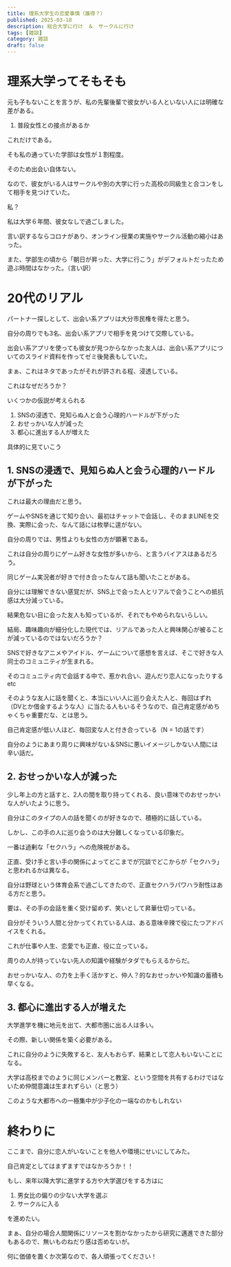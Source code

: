 ```yaml
---
title: 理系大学生の恋愛事情（誰得？）
published: 2025-03-18
description: 総合大学に行け　＆　サークルに行け
tags: [雑談]
category: 雑談
draft: false
---
```

# 理系大学ってそもそも

元も子もないことを言うが、私の先輩後輩で彼女がいる人といない人には明確な差がある。

1. 普段女性との接点があるか

これだけである。

そも私の通っていた学部は女性が１割程度。

そのため出会い自体ない。

なので、彼女がいる人はサークルや別の大学に行った高校の同級生と合コンをして相手を見つけていた。

私？

私は大学６年間、彼女なしで過ごしました。

言い訳するならコロナがあり、オンライン授業の実施やサークル活動の縮小はあった。

また、学部生の頃から「朝日が昇った、大学に行こう」がデフォルトだったため遊ぶ時間はなかった。（言い訳）

# 20代のリアル

パートナー探しとして、出会い系アプリは大分市民権を得たと思う。

自分の周りでも3名、出会い系アプリで相手を見つけて交際している。

出会い系アプリを使っても彼女が見つからなかった友人は、出会い系アプリについてのスライド資料を作ってゼミ後発表もしていた。

まぁ、これはネタであったがそれが許される程、浸透している。

これはなぜだろうか？

いくつかの仮説が考えられる

1. SNSの浸透で、見知らぬ人と会う心理的ハードルが下がった
2. おせっかいな人が減った
3. 都心に進出する人が増えた

具体的に見ていこう

## 1. SNSの浸透で、見知らぬ人と会う心理的ハードルが下がった

これは最大の理由だと思う。

ゲームやSNSを通じて知り合い、最初はチャットで会話し、そのままLINEを交換、実際に会った、なんて話には枚挙に遑がない。

自分の周りでは、男性よりも女性の方が顕著である。

これは自分の周りにゲーム好きな女性が多いから、と言うバイアスはあるだろう。

同じゲーム実況者が好きで付き合ったなんて話も聞いたことがある。

自分には理解できない感覚だが、SNS上で会った人とリアルで会うことへの抵抗感は大分減っている。

結果危ない目に会った友人も知っているが、それでもやめられないらしい。

結局、趣味趣向が細分化した現代では、リアルであった人と興味関心が被ることが減っているのではないだろうか？

SNSで好きなアニメやアイドル、ゲームについて感想を言えば、そこで好きな人同士のコミュニティが生まれる。

そのコミュニティ内で会話する中で、惹かれ合い、遊んだり恋人になったりするetc

そのような友人に話を聞くと、本当にいい人に巡り会えた人と、毎回はずれ（DVとか借金するような人）に当たる人もいるそうなので、自己肯定感がめちゃくちゃ重要だな、とは思う。

自己肯定感が低い人ほど、毎回変な人と付き合っている（N = 1の話です）

自分のようにあまり周りに興味がない＆SNSに悪いイメージしかない人間には辛い話だ。

## 2. おせっかいな人が減った 

少し年上の方と話すと、2人の間を取り持ってくれる、良い意味でのおせっかいな人がいたように思う。

自分はこのタイプの人の話を聞くのが好きなので、積極的に話している。

しかし、この手の人に巡り会うのは大分難しくなっている印象だ。

一番は過剰な「セクハラ」への危険視がある。

正直、受け手と言い手の関係によってどこまでが冗談でどこからが「セクハラ」と思われるかは異なる。

自分は野球という体育会系で過ごしてきたので、正直セクハラパワハラ耐性はある方だと思う。

要は、その手の会話を重く受け留めず、笑いとして昇華仕切っている。

自分がそういう人間と分かってくれている人は、ある意味辛辣で役にたつアドバイスをくれる。

これが仕事や人生、恋愛でも正直、役に立っている。

周りの人が持っていない先人の知識や経験がタダでもらえるからだ。

おせっかいな人、の力を上手く活かすと、仲人？的なおせっかいや知識の蓄積も早くなる。

## 3. 都心に進出する人が増えた

大学進学を機に地元を出て、大都市圏に出る人は多い。

その際、新しい関係を築く必要がある。

これに自分のように失敗すると、友人もおらず、結果として恋人もいないことになる。

大学は高校までのように同じメンバーと教室、という空間を共有するわけではないため仲間意識は生まれずらい（と思う）

このような大都市への一極集中が少子化の一端なのかもしれない

# 終わりに

ここまで、自分に恋人がいないことを他人や環境にせいにしてみた。

自己肯定としてはまずますではなかろうか！！

もし、来年以降大学に進学する方や大学選びをする方はに

1. 男女比の偏りの少ない大学を選ぶ
2. サークルに入る

を進めたい。

まぁ、自分の場合人間関係にリソースを割かなかったから研究に邁進できた部分もあるので、無いものねだり感は否めないが。

何に価値を置くか次第なので、各人頑張ってください！